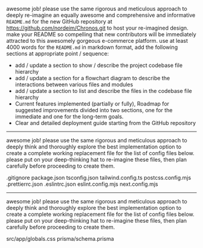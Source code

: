 awesome job! please use the same rigorous and meticulous approach to deeply re-imagine an equally awesome and comprehensive and informative `README.md` for the new GitHub repository at https://github.com/nordeim/Chronos.git to host your re-imagined design. make your README so compelling that new contributors will be immediately attracted to this awesomely gorgeous e-commerce platform. use at least 4000 words for the `README.md` in markdown format, add the following sections at appropriate point / sequence:

- add / update a section to show / describe the project codebase file hierarchy
- add / update a section for a flowchart diagram to describe the interactions between various files and modules
- add / update a section to list and describe the files in the codebase file hierarchy
- Current features implemented (partially or fully), Roadmap for suggested improvements divided into two sections, one for the immediate and one for the long-term goals.
- Clear and detailed deployment guide starting from the GitHub repository

---
awesome job! please use the same rigorous and meticulous approach to deeply think and thoroughly explore the best implementation option to create a complete working replacement file for the list of config files below. please put on your deep-thinking hat to re-imagine these files, then plan carefully before proceeding to create them.

.gitignore
package.json
tsconfig.json
tailwind.config.ts
postcss.config.mjs
.prettierrc.json
.eslintrc.json
eslint.config.mjs
next.config.mjs

---
awesome job! please use the same rigorous and meticulous approach to deeply think and thoroughly explore the best implementation option to create a complete working replacement file for the list of config files below. please put on your deep-thinking hat to re-imagine these files, then plan carefully before proceeding to create them.

src/app/globals.css
prisma/schema.prisma
